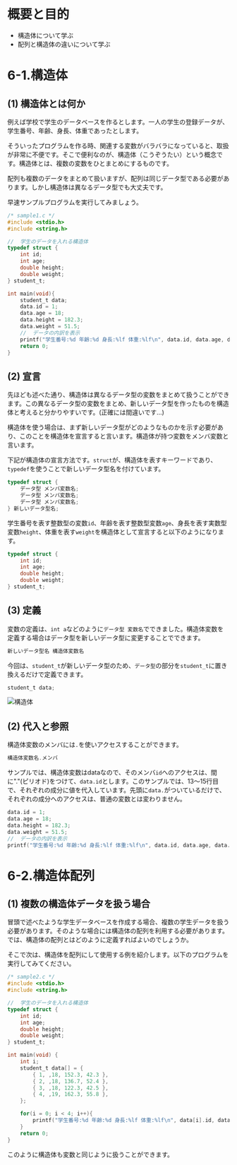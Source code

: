 # 概要と目的
- 構造体について学ぶ
- 配列と構造体の違いについて学ぶ 

# 6-1.構造体
## (1) 構造体とは何か
例えば学校で学生のデータベースを作るとします。一人の学生の登録データが、学生番号、年齢、身長、体重であったとします。

そういったプログラムを作る時、関連する変数がバラバラになっていると、取扱が非常に不便です。そこで便利なのが、構造体（こうぞうたい）という概念です。構造体とは、複数の変数をひとまとめにするものです。

配列も複数のデータをまとめて扱いますが、配列は同じデータ型である必要があります。しかし構造体は異なるデータ型でも大丈夫です。

早速サンプルプログラムを実行してみましょう。

```c
/* sample1.c */
#include <stdio.h>
#include <string.h>

//	学生のデータを入れる構造体
typedef struct {
    int id;
	int age;
	double height;
	double weight;
} student_t;

int main(void){
    student_t data;
	data.id = 1;
	data.age = 18;
	data.height = 182.3;
	data.weight = 51.5;
	//	データの内訳を表示
	printf("学生番号:%d 年齢:%d 身長:%lf 体重:%lf\n", data.id, data.age, data.height, data.weight);
    return 0;
}
```

## (2) 宣言
先ほども述べた通り、構造体は異なるデータ型の変数をまとめて扱うことができます。この異なるデータ型の変数をまとめ、新しいデータ型を作ったものを構造体と考えると分かりやすいです。(正確には間違いです...)

構造体を使う場合は、まず新しいデータ型がどのようなものかを示す必要があり、このことを構造体を宣言すると言います。構造体が持つ変数をメンバ変数と言います。

下記が構造体の宣言方法です。`struct`が、構造体を表すキーワードであり、`typedef`を使うことで新しいデータ型名を付けています。
```c
typedef struct {
	データ型 メンバ変数名;
	データ型 メンバ変数名;
	データ型 メンバ変数名;
} 新しいデータ型名;
```

学生番号を表す整数型の変数`id`、年齢を表す整数型変数`age`、身長を表す実数型変数`height`、体重を表す`weight`を構造体として宣言すると以下のようになります。
```c
typedef struct {
    int id;
	int age;
	double height;
	double weight;
} student_t;
```

## (3) 定義
変数の定義は、`int a`などのように`データ型 変数名`でできました。構造体変数を定義する場合はデータ型を新しいデータ型に変更することでできます。

```c
新しいデータ型名 構造体変数名
```

今回は、`student_t`が新しいデータ型のため、`データ型`の部分を`student_t`に置き換えるだけで定義できます。

```c
student_t data;
```

![構造体](./_attachments/構造体.drawio.svg)

## (2) 代入と参照
構造体変数のメンバには`.`を使いアクセスすることができます。
```c
構造体変数名.メンバ
```

サンプルでは、構造体変数はdataなので、そのメンバ`id`へのアクセスは、間に"."(ピリオド)をつけて、`data.id`とします。このサンプルでは、13～15行目で、それぞれの成分に値を代入しています。先頭に`data.`がついているだけで、それぞれの成分へのアクセスは、普通の変数とは変わりません。

```c
data.id = 1;
data.age = 18;
data.height = 182.3;
data.weight = 51.5;
//	データの内訳を表示
printf("学生番号:%d 年齢:%d 身長:%lf 体重:%lf\n", data.id, data.age, data.height, data.weight);
```

# 6-2.構造体配列
## (1) 複数の構造体データを扱う場合
冒頭で述べたような学生データベースを作成する場合、複数の学生データを扱う必要があります。そのような場合には構造体の配列を利用する必要があります。では、構造体の配列とはどのように定義すればよいのでしょうか。

そこで次は、構造体を配列にして使用する例を紹介します。以下のプログラムを実行してみてください。

```c
/* sample2.c */
#include <stdio.h>
#include <string.h>

//	学生のデータを入れる構造体
typedef struct {
    int id;
	int age;
	double height;
	double weight;
} student_t;

int main(void) {
	int i;
	student_t data[] = {
		{ 1, ,18, 152.3, 42.3 },
		{ 2, ,18, 136.7, 52.4 },
		{ 3, ,18, 122.3, 42.5 },
		{ 4, ,19, 162.3, 55.8 },
	};

	for(i = 0; i < 4; i++){
		printf("学生番号:%d 年齢:%d 身長:%lf 体重:%lf\n", data[i].id, data[i].age, data[i].height, data[i].weight);
	}
    return 0;
}
```

このように構造体も変数と同じように扱うことができます。
